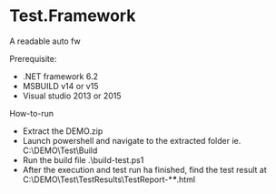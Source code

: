 # Test.Framework
A readable auto fw

Prerequisite:
- .NET framework 6.2
- MSBUILD v14 or v15
- Visual studio 2013 or 2015

How-to-run
- Extract the DEMO.zip
- Launch powershell and navigate to the extracted folder ie. C:\DEMO\Test\Build
- Run the build file .\build-test.ps1
- After the execution and test run ha finished, find the test result at C:\DEMO\Test\TestResults\TestReport-******\******.html
